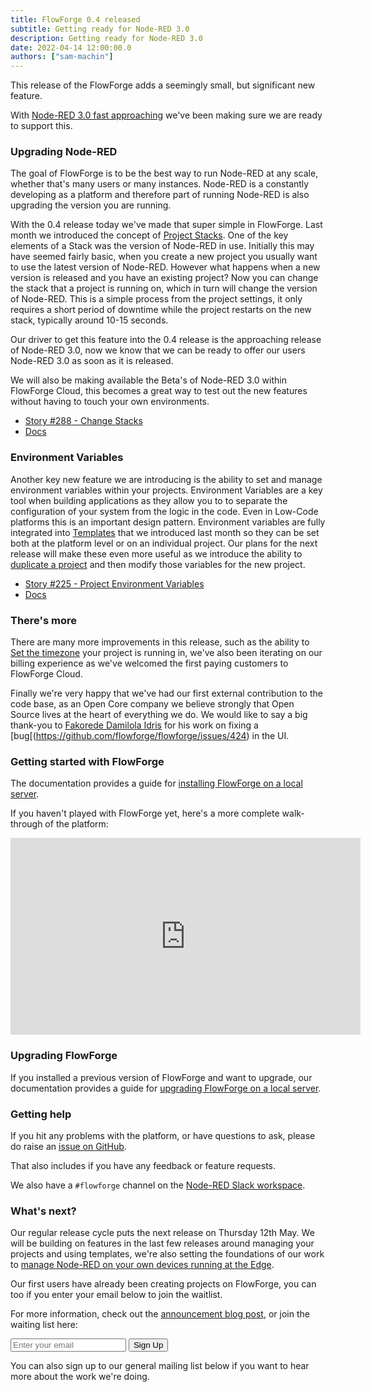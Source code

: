 ```yaml
---
title: FlowForge 0.4 released
subtitle: Getting ready for Node-RED 3.0
description: Getting ready for Node-RED 3.0
date: 2022-04-14 12:00:00.0
authors: ["sam-machin"]
---
```


This release of the FlowForge adds a seemingly small, but significant new feature.

<!--more-->

With [Node-RED 3.0 fast approaching](https://nodered.org/about/releases/) we've been making sure we are ready to support this.

### Upgrading Node-RED

The goal of FlowForge is to be the best way to run Node-RED at any scale, whether that's many users or many instances. Node-RED is a constantly developing as a platform and therefore part of running Node-RED is also upgrading the version you are running.

With the 0.4 release today we've made that super simple in FlowForge. Last month we introduced the concept of [Project Stacks](https://flowforge.com/docs/user/concepts/#project-stack). One of the key elements of a Stack was the version of Node-RED in use. Initially this may have seemed fairly basic, when you create a new project you usually want to use the latest version of Node-RED. However what happens when a new version is released and you have an existing project?
Now you can change the stack that a project is running on, which in turn will change the version of Node-RED. This is a simple process from the project settings, it only requires a short period of downtime while the project restarts on the new stack, typically around 10-15 seconds.

Our driver to get this feature into the 0.4 release is the approaching release of Node-RED 3.0, now we know that we can be ready to offer our users Node-RED 3.0 as soon as it is released.

We will also be making available the Beta's of Node-RED 3.0 within FlowForge Cloud,  this becomes a great way to test out the new features without having to touch your own environments.

 - [Story #288 - Change Stacks](https://github.com/flowforge/flowforge/issues/288)
 - [Docs](https://flowforge.com/docs/user/changestack/)

### Environment Variables

Another key new feature we are introducing is the ability to set and manage environment variables within your projects.
Environment Variables are a key tool when building applications as they allow you to to separate the configuration of your system from the logic in the code. Even in Low-Code platforms this is an important design pattern. Environment variables are fully integrated into [Templates](https://flowforge.com/docs/user/concepts/#project-template) that we introduced last month so they can be set both at the platform level or on an individual project.
Our plans for the next release will make these even more useful as we introduce the ability to [duplicate a project](https://github.com/flowforge/flowforge/issues/271) and then modify those variables for the new project.

 - [Story #225 - Project Environment Variables](https://github.com/flowforge/flowforge/issues/225)
 - [Docs](https://flowforge.com/docs/user/envvar/)

### There's more

There are many more improvements in this release, such as the ability to [Set the timezone](https://github.com/flowforge/flowforge/issues/239) your project is running in, we've also been iterating on our billing experience as we've welcomed the first paying customers to FlowForge Cloud.

Finally we're very happy that we've had our first external contribution to the code base, as an Open Core company we believe strongly that Open Source lives at the heart of everything we do. 
We would like to say a big thank-you to [Fakorede Damilola Idris](https://fakocodes.netlify.app/) for his work on fixing a [bug[(https://github.com/flowforge/flowforge/issues/424) in the UI.


### Getting started with FlowForge

The documentation provides a guide for [installing FlowForge on a local server](https://github.com/flowforge/flowforge/tree/main/docs).

If you haven't played with FlowForge yet, here's a more complete walk-through
of the platform:

<iframe width="560" height="315" src="https://www.youtube.com/embed/YYZDx8n17Ys" title="YouTube video player" frameborder="0" allow="accelerometer; autoplay; clipboard-write; encrypted-media; gyroscope; picture-in-picture" allowfullscreen></iframe>

### Upgrading FlowForge

If you installed a previous version of FlowForge  and want to upgrade, our documentation provides a
guide for [upgrading FlowForge on a local server](https://github.com/flowforge/flowforge/tree/main/docs/install/local#upgrade).

### Getting help

If you hit any problems with the platform, or have questions to ask, please do
raise an [issue on GitHub](https://github.com/flowforge/flowforge/issues).

That also includes if you have any feedback or feature requests.

We also have a `#flowforge` channel on the [Node-RED Slack workspace](https://nodered.org/slack).

### What's next?

Our regular release cycle puts the next release on Thursday 12th May.
We will be building on features in the last few releases around managing your projects and using templates, we're also  setting the foundations of our work to [manage Node-RED on your own devices running at the Edge](https://github.com/flowforge/flowforge/issues/446).


Our first users have already been creating projects on FlowForge, you can too if you enter your email below to join the waitlist.

For more information, check out the [announcement blog post](https://flowforge.com/blog/announcing-flowforge-cloud/), or join the waiting
list here:

<div class="mt-4 flex flex-col">
    <form
        action="https://buttondown.email/api/emails/embed-subscribe/flowforge-waitlist"
        method="post"
        target="popupwindow"
        onsubmit="window.open('https://buttondown.email/flowforge-waitlist', 'popupwindow')"
        class="embeddable-buttondown-form p-1 my-1 ">
    <div class="flex flex-col md:flex-row">
        <input type="email" name="email" id="bd-email" placeholder="Enter your email" class="lg:w-80 md:w-60 py-2 px-4 rounded border-blue-hero border-2 focus:border-blue-hero-darker  focus:outline-none" />
        <input type="hidden" value="1" name="embed" />
        <input type="submit" value="Sign Up" class="ff-btn ff-btn--secondary cursor-pointer mt-2 md:mt-0 md:ml-3 py-2 px-4 text-white font-semibold rounded bg-blue-hero border-2 border-blue-hero hover:bg-blue-hero-darker hover:border-blue-hero-darker"/>
    </div>
</form>
</div>


You can also sign up to our general mailing list below if you want to hear more
about the work we're doing.
